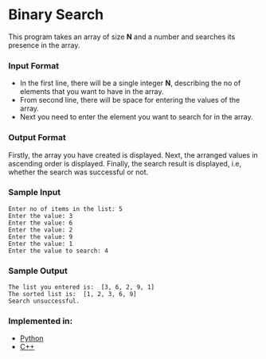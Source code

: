 # Binary Search

This program takes an array of size **N** and a number and searches its presence in the array.

### Input Format
- In the first line, there will be a single integer **N**, describing the no of elements that you want to have in the array. 
- From second line, there will be space for entering the values of the array.
- Next you need to enter the element you want to search for in the array. 

### Output Format

Firstly, the array you have created is displayed.
Next, the arranged values in ascending order is displayed.
Finally, the search result is displayed, i.e, whether the search was successful or not.

### Sample Input

```
Enter no of items in the list: 5
Enter the value: 3
Enter the value: 6
Enter the value: 2
Enter the value: 9
Enter the value: 1
Enter the value to search: 4
```

### Sample Output
```
The list you entered is:  [3, 6, 2, 9, 1]
The sorted list is:  [1, 2, 3, 6, 9]
Search unsuccessful.
```
### Implemented in:

- [Python](binary_search.py)
- [C++](binary_search.cpp)
